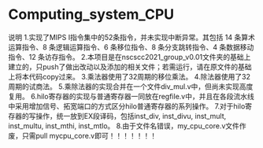# Computing_system_CPU
说明
1.实现了MIPS I指令集中的52条指令，并未实现中断异常。其包括 14 条算术运算指令、8 条逻辑运算指令、6 条移位指令、8 条分支跳转指令、4 条数据移动指令、12 条访存指令。
2.本项目是在nscscc2021_group_v0.01文件夹的基础上建立的，只push了做出改动以及添加的相关文件；若需运行，请在原文件的基础上将本代码copy过来。
3.乘法器使用了32周期的移位乘法。
4.除法器使用了32周期的试商法。
5.乘除法器的实现合并在一个文件div_mul.v中，但尚未实现高度复用。
6.hilo寄存器的实现与普通寄存器一同放在regfile.v中，并且在各段流水线中采用增加信号、拓宽端口的方式区分hilo普通寄存器的系列操作。
7.对于hilo寄存器的写操作，统一放到EX段译码，包括inst_div, inst_divu, inst_mult, inst_multu, inst_mthi, inst_mtlo。
8.由于文件名错误，my_cpu_core.v文件作废，只需pull mycpu_core.v即可！！！！！！！
